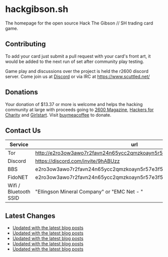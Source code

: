 # hackgibson.sh
The homepage for the open source Hack The Gibson // SH trading card game.


## Contributing

To add your card just submit a pull request with your card's front art, it would be added to the next run of set after community play testing.

Game play and discussions over the project is held the r2600 discord server. Come join us at [Discord](https://discord.com/invite/9hABUzz) or via IRC at https://www.scuttled.net/


## Donations

Your donation of $13.37 or more is welcome and helps the hacking community at large with proceeds going to [2600 Magazine](https://2600.com/), [Hackers for Charity](https://hackersforcharity.org) and [Girlstart](https://girlstart.org).  Visit [buymeacoffee](https://www.buymeacoffee.com/hackgibson.sh) to donate.


## Contact Us

Service | url
-|-
Tor | http://e2ro3ow3awo7r2favn24n65ycc2qmzkoayn5r57e3f56nvjwdcgg32ad.onion
Discord | https://discord.com/invite/9hABUzz
BBS | e2ro3ow3awo7r2favn24n65ycc2qmzkoayn5r57e3f56nvjwdcgg32ad.onion:23
FidoNET | e2ro3ow3awo7r2favn24n65ycc2qmzkoayn5r57e3f56nvjwdcgg32ad.onion:24554
Wifi / Bluetooth SSID | "Ellingson Mineral Company" or "EMC Net - <fidonet address>"

## Latest Changes
<!-- BLOG-POST-LIST:START -->
- [Updated with the latest blog posts](https://github.com/DFW2600/hackgibson.sh/commit/12f01918d3d0d5d0a9ec3e9ddd746696f00431a4)
- [Updated with the latest blog posts](https://github.com/DFW2600/hackgibson.sh/commit/b0d04278a43aacb17d0c6d92e695b64f6f4b71b4)
- [Updated with the latest blog posts](https://github.com/DFW2600/hackgibson.sh/commit/ae4631471d18eff98fec75415e7e165d9b9e2aed)
- [Updated with the latest blog posts](https://github.com/DFW2600/hackgibson.sh/commit/e0360df8c2adeec782989aeeb2eea28385498315)
- [Updated with the latest blog posts](https://github.com/DFW2600/hackgibson.sh/commit/fb67f24b7081ec8d8e80ac3aa43bb91cabc38f5d)
<!-- BLOG-POST-LIST:END -->

